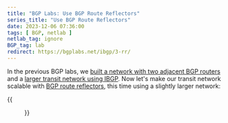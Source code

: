```yaml
---
title: "BGP Labs: Use BGP Route Reflectors"
series_title: "Use BGP Route Reflectors"
date: 2023-12-06 07:36:00
tags: [ BGP, netlab ]
netlab_tag: ignore
BGP_tag: lab
redirect: https://bgplabs.net/ibgp/3-rr/
---
```

In the previous BGP labs, we [built a network with two adjacent BGP routers](https://bgplabs.net/ibgp/1-edge/) and a [larger transit network using IBGP](https://bgplabs.net/ibgp/2-transit/). Now let's make our transit network scalable with [BGP route reflectors](https://bgplabs.net/ibgp/3-rr/), this time using a slightly larger network:

{{<figure src="https://bgplabs.net/ibgp/topology-leaf-spine.png">}}
